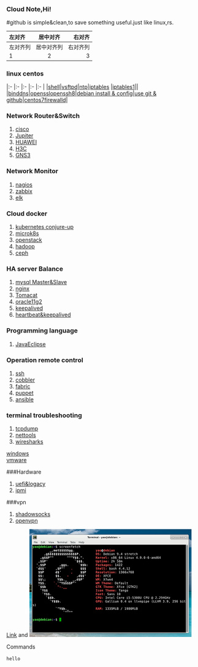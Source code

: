 
### Cloud Note,Hi!

#github is simple&clean,to save something useful.just like linux,rs.

|左对齐|居中对齐|右对齐|
|:-    |:------:|-:|
|左对齐列|居中对齐列|右对齐列|
|1|2|3|

### linux  centos

|:-    |:-    |:-    |:-    |:-    |
|[shell](shell.html)|[vsftpd](centosyum.html)|[ntp](ntp.html)|[iptables](iptables.html) |[iptables1](iptables1.html)||
|[binddns](dns.html)|[opensslopenssh8](opensslssh.html)|[debian install & config](debian1.html)|[use git & github](gituse.html)|[centos7firewalld](firewalld.html)|



### Network Router&Switch

1. [cisco](cisco1.html)
2. [Jupiter](jupiter.html)
3. [HUAWEI](huawei.html)
4. [H3C](h3c1.html)
5. [GNS3](gns.html)


### Network Monitor

1. [nagios](nagios.html)
2. [zabbix](zabbix.html)
3. [elk](elk.html)

### Cloud docker

1. [kubernetes conjure-up](conjure-up.html)
2. [microk8s](microk8s.html)
3. [openstack](openstack.html)
4. [hadoop](hadoop.html)
5. [ceph](ceph.html)

### HA server Balance

1. [mysql Master&Slave](mysql.html)
2. [nginx](nginx.html)
3. [Tomacat](tomcat.html)
4. [oracle11g2](oracle11g2.html)
5. [keepalived](keepalived.html)
6. [heartbeat&keepalived](ha.html)

### Programming language

1. [JavaEclipse](java.html)

### Operation remote control

1. [ssh](ssh.html)
2. [cobbler](cobbler.html)
3. [fabric](fabric.html)
4. [puppet](puppet.html)
5. [ansible](ansible.html)

### terminal troubleshooting

1. [tcpdump](tcpdump.html)
2. [nettools](nettools.html)
3. [wiresharks](wiresharks.html)

[windows](windows.html)  
[vmware](vmware.html)

###Hardware

1. [uefi&logacy](uefi.html)
2. [ipmi](ipmi.html)

###vpn

1. [shadowsocks](ss.html)
2. [openvpn](openvpn.html)


[Link](url) and 
![Image](./images/debian.png)

Commands
```
hello
```

```
